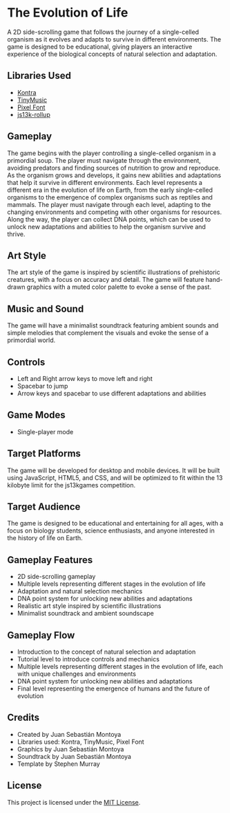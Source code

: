 # The Evolution of Life

A 2D side-scrolling game that follows the journey of a single-celled organism as it evolves and adapts to survive in different environments. The game is designed to be educational, giving players an interactive experience of the biological concepts of natural selection and adaptation.

## Libraries Used

- [Kontra](https://straker.github.io/kontra/)
- [TinyMusic](https://github.com/kevincennis/TinyMusic)
- [Pixel Font](https://github.com/PaulBGD/PixelFont)
- [js13k-rollup](https://github.com/spmurrayzzz/js13k-rollup)

## Gameplay

The game begins with the player controlling a single-celled organism in a primordial soup. The player must navigate through the environment, avoiding predators and finding sources of nutrition to grow and reproduce. As the organism grows and develops, it gains new abilities and adaptations that help it survive in different environments. Each level represents a different era in the evolution of life on Earth, from the early single-celled organisms to the emergence of complex organisms such as reptiles and mammals. The player must navigate through each level, adapting to the changing environments and competing with other organisms for resources. Along the way, the player can collect DNA points, which can be used to unlock new adaptations and abilities to help the organism survive and thrive.

## Art Style

The art style of the game is inspired by scientific illustrations of prehistoric creatures, with a focus on accuracy and detail. The game will feature hand-drawn graphics with a muted color palette to evoke a sense of the past.

## Music and Sound

The game will have a minimalist soundtrack featuring ambient sounds and simple melodies that complement the visuals and evoke the sense of a primordial world.

## Controls

- Left and Right arrow keys to move left and right
- Spacebar to jump
- Arrow keys and spacebar to use different adaptations and abilities

## Game Modes

- Single-player mode

## Target Platforms

The game will be developed for desktop and mobile devices. It will be built using JavaScript, HTML5, and CSS, and will be optimized to fit within the 13 kilobyte limit for the js13kgames competition.

## Target Audience

The game is designed to be educational and entertaining for all ages, with a focus on biology students, science enthusiasts, and anyone interested in the history of life on Earth.

## Gameplay Features

- 2D side-scrolling gameplay
- Multiple levels representing different stages in the evolution of life
- Adaptation and natural selection mechanics
- DNA point system for unlocking new abilities and adaptations
- Realistic art style inspired by scientific illustrations
- Minimalist soundtrack and ambient soundscape

## Gameplay Flow

- Introduction to the concept of natural selection and adaptation
- Tutorial level to introduce controls and mechanics
- Multiple levels representing different stages in the evolution of life, each with unique challenges and environments
- DNA point system for unlocking new abilities and adaptations
- Final level representing the emergence of humans and the future of evolution

## Credits

- Created by Juan Sebastián Montoya
- Libraries used: Kontra, TinyMusic, Pixel Font
- Graphics by Juan Sebastián Montoya
- Soundtrack by Juan Sebastián Montoya
- Template by Stephen Murray

## License

This project is licensed under the [MIT License](https://opensource.org/licenses/MIT).
